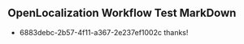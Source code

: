 ## OpenLocalization Workflow Test MarkDown
* 6883debc-2b57-4f11-a367-2e237ef1002c thanks!

<!--HONumber=Jul16_HO5-->


